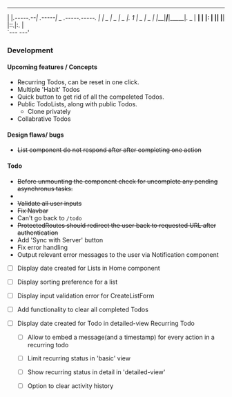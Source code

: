   __            __       _______             
 |  |_.-----.--|  .-----|   _   .-----.-----.
 |   _|  _  |  _  |  _  |.  1   |  _  |  _  |
 |____|_____|_____|_____|.  _   |   __|   __|
                        |:  |   |__|  |__|   
                        |::.|:. |            
                        `--- ---'            
                                             

### Development
#### Upcoming features / Concepts
- Recurring Todos, can be reset in one click.
- Multiple 'Habit' Todos
- Quick button to get rid of all the compeleted Todos.
- Public TodoLists, along with public Todos.
    - Clone privately
- Collabrative Todos

#### Design flaws/ bugs
- ~~List component do not respond after after completing one action~~


#### Todo
- ~~Before unmounting the component check for uncomplete any pending asynchronus tasks.~~
- 
- ~~Validate all user inputs~~
- ~~Fix Navbar~~
- Can't go back to `/todo`
- ~~ProtectedRoutes should redirect the user back to requested URL after authentication~~
- Add 'Sync with Server' button
- Fix error handling
- Output relevant error messages to the user via Notification component

- [ ] Display date created for Lists in Home component
- [ ] Display sorting preference for a list
- [ ] Display input validation error for CreateListForm

- [ ] Add functionality to clear all completed Todos
- [ ] Display date created for Todo in detailed-view
    Recurring Todo
    - [ ] Allow to embed a message(and a timestamp) for every action in a recurring todo
    - [ ] Limit recurring status in 'basic' view
    - [ ] Show recurring status in detail in 'detailed-view'
    - [ ] Option to clear activity history

